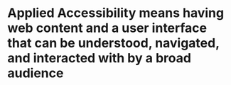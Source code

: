 # Applied Accessibility means having web content and a user interface that can be understood, navigated, and interacted with by a broad audience
